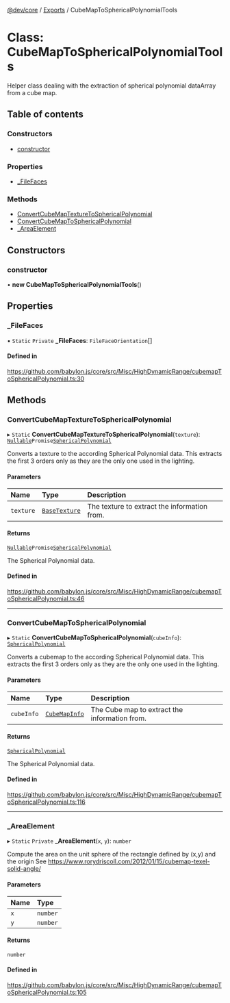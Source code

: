 [@dev/core](../README.md) / [Exports](../modules.md) / CubeMapToSphericalPolynomialTools

# Class: CubeMapToSphericalPolynomialTools

Helper class dealing with the extraction of spherical polynomial dataArray
from a cube map.

## Table of contents

### Constructors

- [constructor](CubeMapToSphericalPolynomialTools.md#constructor)

### Properties

- [\_FileFaces](CubeMapToSphericalPolynomialTools.md#_filefaces)

### Methods

- [ConvertCubeMapTextureToSphericalPolynomial](CubeMapToSphericalPolynomialTools.md#convertcubemaptexturetosphericalpolynomial)
- [ConvertCubeMapToSphericalPolynomial](CubeMapToSphericalPolynomialTools.md#convertcubemaptosphericalpolynomial)
- [\_AreaElement](CubeMapToSphericalPolynomialTools.md#_areaelement)

## Constructors

### constructor

• **new CubeMapToSphericalPolynomialTools**()

## Properties

### \_FileFaces

▪ `Static` `Private` **\_FileFaces**: `FileFaceOrientation`[]

#### Defined in

https://github.com/babylon.js/core/src/Misc/HighDynamicRange/cubemapToSphericalPolynomial.ts:30

## Methods

### ConvertCubeMapTextureToSphericalPolynomial

▸ `Static` **ConvertCubeMapTextureToSphericalPolynomial**(`texture`): [`Nullable`](../modules.md#nullable)`Promise`[`SphericalPolynomial`](SphericalPolynomial.md)

Converts a texture to the according Spherical Polynomial data.
This extracts the first 3 orders only as they are the only one used in the lighting.

#### Parameters

| Name | Type | Description |
| :------ | :------ | :------ |
| `texture` | [`BaseTexture`](BaseTexture.md) | The texture to extract the information from. |

#### Returns

[`Nullable`](../modules.md#nullable)`Promise`[`SphericalPolynomial`](SphericalPolynomial.md)

The Spherical Polynomial data.

#### Defined in

https://github.com/babylon.js/core/src/Misc/HighDynamicRange/cubemapToSphericalPolynomial.ts:46

___

### ConvertCubeMapToSphericalPolynomial

▸ `Static` **ConvertCubeMapToSphericalPolynomial**(`cubeInfo`): [`SphericalPolynomial`](SphericalPolynomial.md)

Converts a cubemap to the according Spherical Polynomial data.
This extracts the first 3 orders only as they are the only one used in the lighting.

#### Parameters

| Name | Type | Description |
| :------ | :------ | :------ |
| `cubeInfo` | [`CubeMapInfo`](../interfaces/CubeMapInfo.md) | The Cube map to extract the information from. |

#### Returns

[`SphericalPolynomial`](SphericalPolynomial.md)

The Spherical Polynomial data.

#### Defined in

https://github.com/babylon.js/core/src/Misc/HighDynamicRange/cubemapToSphericalPolynomial.ts:116

___

### \_AreaElement

▸ `Static` `Private` **_AreaElement**(`x`, `y`): `number`

Compute the area on the unit sphere of the rectangle defined by (x,y) and the origin
See https://www.rorydriscoll.com/2012/01/15/cubemap-texel-solid-angle/

#### Parameters

| Name | Type |
| :------ | :------ |
| `x` | `number` |
| `y` | `number` |

#### Returns

`number`

#### Defined in

https://github.com/babylon.js/core/src/Misc/HighDynamicRange/cubemapToSphericalPolynomial.ts:105
